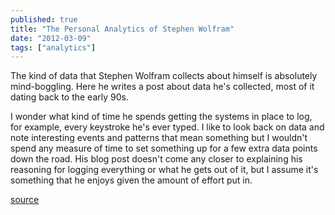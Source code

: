 ```yaml
---
published: true
title: "The Personal Analytics of Stephen Wolfram"
date: "2012-03-09"
tags: ["analytics"]
---
```

The kind of data that Stephen Wolfram collects about himself is absolutely mind-boggling. Here he writes a post about data he&apos;s collected, most of it dating back to the early 90s.

I wonder what kind of time he spends getting the systems in place to log, for example, every keystroke he&apos;s ever typed. I like to look back on data and note interesting events and patterns that mean something but I wouldn&apos;t spend any measure of time to set something up for a few extra data points down the road. His blog post doesn&apos;t come any closer to explaining his reasoning for logging everything or what he gets out of it, but I assume it&apos;s something that he enjoys given the amount of effort put in.

<a href="http://blog.stephenwolfram.com/2012/03/the-personal-analytics-of-my-life/">source</a>
